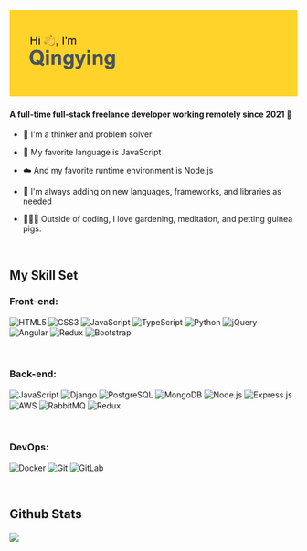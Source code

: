 
![Header](/header.png)

#### <div align="left">A full-time full-stack freelance developer working remotely since 2021 🚀</div>  
  
- 🤔 I'm a thinker and problem solver
  
- 🧡 My favorite language is JavaScript  

- ☁️ And my favorite runtime environment is Node.js

- 🌱 I'm always adding on new languages, frameworks, and libraries as needed  

- 🧘🏻‍♂️ Outside of coding, I love gardening, meditation, and petting guinea pigs.

<br/>  

## My Skill Set  

<h3 align="left">Front-end:</h3>
<p align="left">
  <img align="center" src="https://profilinator.rishav.dev/skills-assets/html5-original-wordmark.svg" alt="HTML5" height="40" width="50" />
  <img align="center" src="https://profilinator.rishav.dev/skills-assets/css3-original-wordmark.svg" alt="CSS3" height="40" width="50" />
  <img align="center" src="https://profilinator.rishav.dev/skills-assets/javascript-original.svg" alt="JavaScript" height="40" width="50" />
  <img align="center" src="https://profilinator.rishav.dev/skills-assets/typescript-original.svg" alt="TypeScript" height="40" width="50" />
  <img align="center" src="https://profilinator.rishav.dev/skills-assets/python-original.svg" alt="Python" height="40" width="50" />
  <img align="center" src="https://profilinator.rishav.dev/skills-assets/jquery.png" alt="jQuery" height="40" width="50" />
  <img align="center" src="https://profilinator.rishav.dev/skills-assets/angularjs-original.svg" alt="Angular" height="40" width="50" />
  <img align="center" src="https://profilinator.rishav.dev/skills-assets/redux-original.svg" alt="Redux" height="40" width="50" />
  <img align="center" src="https://profilinator.rishav.dev/skills-assets/bootstrap-plain.svg" alt="Bootstrap" height="40" width="50" />  
</p>

<br/>

<h3 align="left">Back-end:</h3>
<p align="left">
  <img align="center" src="https://profilinator.rishav.dev/skills-assets/javascript-original.svg" alt="JavaScript" height="40" width="50" />
  <img align="center" src="https://profilinator.rishav.dev/skills-assets/django-original.svg" alt="Django" height="40" width="50" />
  <img align="center" src="https://profilinator.rishav.dev/skills-assets/postgresql-original-wordmark.svg" alt="PostgreSQL" height="40" width="50" />
  <img align="center" src="https://profilinator.rishav.dev/skills-assets/mongodb-original-wordmark.svg" alt="MongoDB" height="40" width="50" />
  <img align="center" src="https://profilinator.rishav.dev/skills-assets/nodejs-original-wordmark.svg" alt="Node.js" height="40" width="50" />
  <img align="center" src="https://profilinator.rishav.dev/skills-assets/express-original-wordmark.svg" alt="Express.js" height="40" width="50" />
  <img align="center" src="https://profilinator.rishav.dev/skills-assets/amazonwebservices-original-wordmark.svg" alt="AWS" height="40" width="50" />
  <img align="center" src="https://profilinator.rishav.dev/skills-assets/rabbitmq-icon.svg" alt="RabbitMQ" height="40" width="50" />
  <img align="center" src="https://profilinator.rishav.dev/skills-assets/redux-original.svg" alt="Redux" height="40" width="50" />
</p>

<br/>
  
<h3 align="left">DevOps:</h3>
<p align="left">
  <img align="center" src="https://profilinator.rishav.dev/skills-assets/docker-original-wordmark.svg" alt="Docker" height="40" width="50" />
  <img align="center" src="https://profilinator.rishav.dev/skills-assets/git-scm-icon.svg" alt="Git" height="40" width="50" />
  <img align="center" src="https://profilinator.rishav.dev/skills-assets/gitlab.svg" alt="GitLab" height="40" width="50" />
</p>

<br/>  

## Github Stats  
<div align="left"><img src="https://github-readme-stats.vercel.app/api?username=qmeng222&show_icons=true&count_private=true&hide_border=true" align="center" /></div>  
